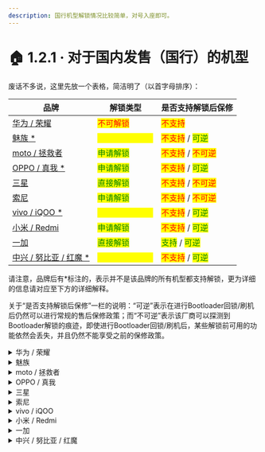 ```yaml
---
description: 国行机型解锁情况比较简单，对号入座即可。
---
```


# 🏠 1.2.1 · 对于国内发售（国行）的机型

废话不多说，这里先放一个表格，简洁明了（以首字母排序）：

| 品牌                                                        | 解锁类型                                       | 是否支持解锁后保修                                                                   |
| --------------------------------------------------------- | ------------------------------------------ | --------------------------------------------------------------------------- |
| [华为 / 荣耀](for\_domestic\_models.md#hua-wei-rong-yao)      | <mark style="color:red;">不可解锁</mark>       | <mark style="color:red;">不支持</mark>                                         |
| [魅族 \*](for\_domestic\_models.md#mei-zu)                  | <mark style="color:yellow;">第三方强制解锁</mark> | <mark style="color:red;">不支持</mark> / <mark style="color:green;">可逆</mark>  |
| [moto / 拯救者](for\_domestic\_models.md#moto-zheng-jiu-zhe) | <mark style="color:green;">申请解锁</mark>     | <mark style="color:red;">不支持</mark> / <mark style="color:red;">不可逆</mark>   |
| [OPPO / 真我 \*](for\_domestic\_models.md#oppo-zhen-wo)     | <mark style="color:green;">申请解锁</mark>     | <mark style="color:red;">不支持</mark> / <mark style="color:green;">可逆</mark>  |
| [三星](for\_domestic\_models.md#san-xing)                   | <mark style="color:green;">直接解锁</mark>     | <mark style="color:red;">不支持</mark> / <mark style="color:red;">不可逆</mark>   |
| [索尼](for\_domestic\_models.md#suo-ni)                     | <mark style="color:green;">申请解锁</mark>     | <mark style="color:red;">不支持</mark> / <mark style="color:red;">不可逆</mark>   |
| [vivo / iQOO \*](for\_domestic\_models.md#vivo-iqoo)      | <mark style="color:yellow;">第三方强制解锁</mark> | <mark style="color:red;">不支持</mark> / <mark style="color:green;">可逆</mark>  |
| [小米 / Redmi](for\_domestic\_models.md#xiao-mi-redmi)      | <mark style="color:green;">申请解锁</mark>     | <mark style="color:red;">不支持</mark> / <mark style="color:green;">可逆</mark>  |
| [一加](for\_domestic\_models.md#yi-jia)                     | <mark style="color:green;">直接解锁</mark>     | <mark style="color:green;">支持</mark> / <mark style="color:green;">可逆</mark> |
| [中兴 / 努比亚 / 红魔 \*](for\_domestic\_models.md#undefined)    | <mark style="color:yellow;">第三方强制解锁</mark> | <mark style="color:red;">不支持</mark> / <mark style="color:green;">可逆</mark>  |

请注意，品牌后有\*标注的，表示并不是该品牌的所有机型都支持解锁，更为详细的信息请对应至下方的详细解释。

关于“是否支持解锁后保修”一栏的说明：“可逆”表示在进行Bootloader回锁/刷机后仍然可以进行常规的售后保修政策；而“不可逆”表示该厂商可以探测到Bootloader解锁的痕迹，即使进行Bootloader回锁/刷机后，某些解锁前可用的功能依然会丢失，并且仍然不能享受之前的保修政策。

<details>

<summary>华为 / 荣耀</summary>

很遗憾，华为、荣耀于2018年就已经关闭了官方的解锁申请通道，并且，由于系统的深度定制，使用第三方工具强制解锁的办法，也仅支持到2018年左右发布的机型。对第三方工具解锁感兴趣的可以查看以下链接作为参考。

[绕开华为通道，获取解锁码解锁BootLoader](https://www.52pojie.cn/thread-816065-1-1.html)

当然，其他机型也可以在有限的条件下体验部分玩机软件，请转至[1.4节](../if\_cant\_unlock.md)以获取更多信息。

</details>

<details>

<summary>魅族</summary>



</details>

<details>

<summary>moto / 拯救者</summary>

请注意，联想旗下的机型在解锁Bootloader后将<mark style="color:red;">永久丢失保修状态</mark>，即使回锁也无法恢复。

若要继续，请直接移步[1.3.1小节](../ways\_to\_unlock/1.3.1-yi-dian-zhun-bei-gong-zuo-qu-dong-de-an-zhuang-yu-huan-jing-pei-zhi.md)与[1.3.3小节](../ways\_to\_unlock/apply.md)，按照教程进行即可。

</details>

<details>

<summary>OPPO / 真我</summary>

OPPO / 真我于近几年开启了“深度测试“计划，对于一些发布超过半年以上的机型，厂商会开启申请通道，供用户自行选择，支持的机型与解锁方法请见[OPPO论坛](https://www.oppo.cn/thread-393984762-1)与[realme论坛](https://www.realmebbs.com/post-details/1275426081138028544)。

若要继续，直接按照上方链接中的官方指导步骤进行即可。

</details>

<details>

<summary>三星</summary>

请注意，三星的机型在解锁Bootloader后将<mark style="color:red;">永久丢失保修状态与部分功能</mark>，即使回锁也无法恢复。

永久丢失的功能包括但不限于：

* Knox安全功能（如安全文件夹等）
* Samsung Pay（NFC刷卡功能）

回锁后可以恢复的功能包括但不限于：

* 系统在线升级（OTA）（系统为One UI 4.0及以上时）
* 相机功能（部分Galaxy Z Fold与Z Flip机型）

若要继续，请直接移步[1.3.1小节](../ways\_to\_unlock/1.3.1-yi-dian-zhun-bei-gong-zuo-qu-dong-de-an-zhuang-yu-huan-jing-pei-zhi.md)与[1.3.2小节](../ways\_to\_unlock/direct.md)，按照教程进行即可。

</details>

<details>

<summary>索尼</summary>

请注意，索尼的机型在解锁Bootloader后将<mark style="color:red;">永久丢失保修状态与部分功能</mark>，即使回锁也无法恢复。

可能会丢失的功能包括但不限于（各机型差别较大）：

* DRM

</details>

<details>

<summary>vivo / iQOO</summary>



</details>

<details>

<summary>小米 / Redmi</summary>

不同于其他厂商，每部小米手机首次解锁Bootloader时，需绑定一个小米账号，并额外等待168小时或更长时间，才能继续解锁。

若要继续，请直接移步[1.3.1小节](../ways\_to\_unlock/1.3.1-yi-dian-zhun-bei-gong-zuo-qu-dong-de-an-zhuang-yu-huan-jing-pei-zhi.md)与[1.3.3小节](../ways\_to\_unlock/apply.md)，按照教程进行即可。

</details>

<details>

<summary>一加</summary>

一加的解锁方式在国内环境中可能是最方便的。

若要继续，请直接移步[1.3.1小节](../ways\_to\_unlock/1.3.1-yi-dian-zhun-bei-gong-zuo-qu-dong-de-an-zhuang-yu-huan-jing-pei-zhi.md)与[1.3.2小节](../ways\_to\_unlock/direct.md)，按照教程进行即可。

</details>

<details>

<summary>中兴 / 努比亚 / 红魔</summary>

目前，部分机型可通过第三方工具的方式解锁Bootloader。可通过以下链接了解详情。

[安卓玩机工具箱 by shaw](https://www.coolapk1s.com/feed/38128839)

当然，其他机型也可以在有限的条件下体验部分玩机软件，请转至[1.4节](../if\_cant\_unlock.md)以获取更多信息。

</details>
